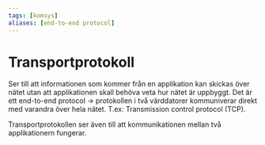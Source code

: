 ```yaml
---
tags: [komsys]
aliases: [end-to-end protocol]
---
```

# Transportprotokoll
Ser till att informationen som kommer från en applikation kan skickas över nätet utan att applikationen skall behöva veta hur nätet är uppbyggt. Det är ett end-to-end protocol $\rightarrow$ protokollen i två värddatorer kommuniverar direkt med varandra över hela nätet. 
T.ex: Transmission control protocol (TCP).

Transportprotokollen ser även till att kommunikationen mellan två applikationern fungerar. 